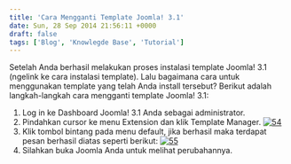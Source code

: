 ```yaml
---
title: 'Cara Mengganti Template Joomla! 3.1'
date: Sun, 28 Sep 2014 21:56:11 +0000
draft: false
tags: ['Blog', 'Knowlegde Base', 'Tutorial']
---
```


Setelah Anda berhasil melakukan proses instalasi template Joomla! 3.1 (ngelink ke cara instalasi template). Lalu bagaimana cara untuk menggunakan template yang telah Anda install tersebut? Berikut adalah langkah-langkah cara mengganti template Joomla! 3.1:

1.  Log in ke Dashboard Joomla! 3.1 Anda sebagai administrator.
2.  Pindahkan cursor ke menu Extension dan klik Template Manager. [![54](http://www.pryspry.com/assets/uploads/2014/09/54-300x122.jpg)](http://www.pryspry.com/wp/wp-content/uploads/2014/09/54.jpg)
3.  Klik tombol bintang pada menu default, jika berhasil maka terdapat pesan berhasil diatas seperti berikut: [![55](http://www.pryspry.com/assets/uploads/2014/09/55-300x95.jpg)](http://www.pryspry.com/wp/wp-content/uploads/2014/09/55.jpg)
4.  Silahkan buka Joomla Anda untuk melihat perubahannya.